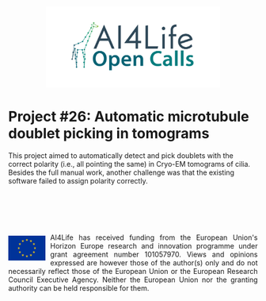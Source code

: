 <p align="center">
  <a href="https://ai4life.eurobioimaging.eu/open-calls/">
    <img src="https://github.com/ai4life-opencalls/.github/blob/main/AI4Life_banner_giraffe_nodes_OC.png?raw=true" width="70%">
  </a>
</p>

# Project #26: Automatic microtubule doublet picking in tomograms

This project aimed to automatically detect and pick doublets with the correct polarity (i.e., all pointing the same) in Cryo-EM tomograms of cilia.  
Besides the full manual work, another challenge was that the existing software failed to assign polarity correctly.  

<br><br>
---
<img src="eu_flag.jpg" height="50" align="left" style="margin: 5px 10px 0 0">
<div style="text-align: justify">AI4Life has received funding from the European Union's Horizon Europe research and innovation programme under grant agreement number 101057970. Views and opinions expressed are however those of the author(s) only and do not necessarily reflect those of the European Union or the European Research Council Executive Agency. Neither the European Union nor the granting authority can be held responsible for them.</div>
